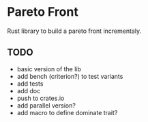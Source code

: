# Pareto Front

Rust library to build a pareto front incrementaly.

## TODO

- basic version of the lib
- add bench (criterion?) to test variants
- add tests
- add doc
- push to crates.io
- add parallel version?
- add macro to define dominate trait?
